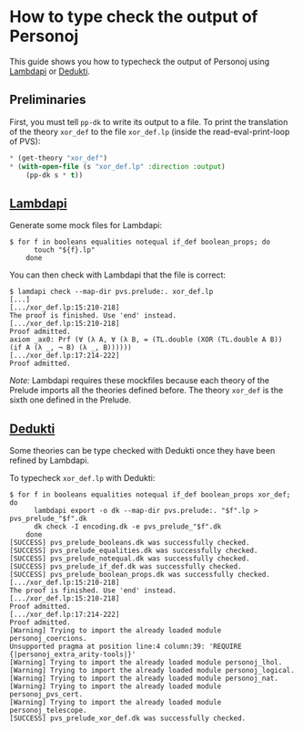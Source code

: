 # How to type check the output of Personoj

This guide shows you how to typecheck the output of Personoj
using [Lambdapi](https://github.com/Deducteam/lambdapi)
or [Dedukti](https://github.com/Deducteam/Dedukti).

## Preliminaries

First, you must tell `pp-dk` to write its output to a file.
To print the translation of the theory `xor_def` to the file `xor_def.lp`
(inside the read-eval-print-loop of PVS):
```lisp
* (get-theory "xor_def")
* (with-open-file (s "xor_def.lp" :direction :output)
    (pp-dk s * t))
```

## [Lambdapi](https://github.com/Deducteam/lambdapi)

Generate some mock files for Lambdapi:
```command
$ for f in booleans equalities notequal if_def boolean_props; do
      touch "${f}.lp"
	done
```

You can then check with Lambdapi that the file is correct:
```command
$ lamdapi check --map-dir pvs.prelude:. xor_def.lp
[...]
[.../xor_def.lp:15:210-218]
The proof is finished. Use 'end' instead.
[.../xor_def.lp:15:210-218]
Proof admitted.
axiom _ax0: Prf (∀ (λ A, ∀ (λ B, = (TL.double (XOR (TL.double A B)) (if A (λ _, ¬ B) (λ _, B))))))
[.../xor_def.lp:17:214-222]
Proof admitted.
```

*Note:* Lambdapi requires these mockfiles because each theory of the Prelude
imports all the theories defined before. The theory `xor_def` is the sixth
one defined in the Prelude.

## [Dedukti](https://github.com/Deducteam/Dedukti)

Some theories can be type checked with Dedukti once they have been refined by
Lambdapi.

To typecheck `xor_def.lp` with Dedukti:
```command
$ for f in booleans equalities notequal if_def boolean_props xor_def; do
      lambdapi export -o dk --map-dir pvs.prelude:. "$f".lp > pvs_prelude_"$f".dk
      dk check -I encoding.dk -e pvs_prelude_"$f".dk
	done
[SUCCESS] pvs_prelude_booleans.dk was successfully checked.
[SUCCESS] pvs_prelude_equalities.dk was successfully checked.
[SUCCESS] pvs_prelude_notequal.dk was successfully checked.
[SUCCESS] pvs_prelude_if_def.dk was successfully checked.
[SUCCESS] pvs_prelude_boolean_props.dk was successfully checked.
[.../xor_def.lp:15:210-218]
The proof is finished. Use 'end' instead.
[.../xor_def.lp:15:210-218]
Proof admitted.
[.../xor_def.lp:17:214-222]
Proof admitted.
[Warning] Trying to import the already loaded module personoj_coercions.
Unsupported pragma at position line:4 column:39: 'REQUIRE {|personoj_extra_arity-tools|}'
[Warning] Trying to import the already loaded module personoj_lhol.
[Warning] Trying to import the already loaded module personoj_logical.
[Warning] Trying to import the already loaded module personoj_nat.
[Warning] Trying to import the already loaded module personoj_pvs_cert.
[Warning] Trying to import the already loaded module personoj_telescope.
[SUCCESS] pvs_prelude_xor_def.dk was successfully checked.
```

<!-- TODO Simplify steps, add flags to dk and lambdapi invocations to have
     smaller messages -->
